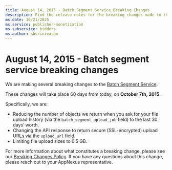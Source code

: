 ```yaml
---
title: August 14, 2015 - Batch Segment Service Breaking Changes
description: Find the release notes for the breaking changes made to the Batch Segment Service.
ms.date: 10/21/2025
ms.service: publisher-monetization
ms.subservice: bidders
ms.author: shsrinivasan
---
```


# August 14, 2015 - Batch segment service breaking changes

We are making several breaking changes to the [Batch Segment Service](batch-segment-service.md).

These changes will take place 60 days from today, on **October 7th, 2015**.

Specifically, we are:

- Reducing the number of objects we return when you ask for your file upload history (via the `batch_segment_upload_job` field) to the last 30 days’ worth.
- Changing the API response to return secure (SSL-encrypted) upload URLs via the `upload_url` field.
- Limiting file upload sizes to 0.5 GB.

For more information about what constitutes a breaking change, please see our [Breaking Changes Policy](breaking-changes.md). If you have any questions about this change, please reach out to your AppNexus representative.
